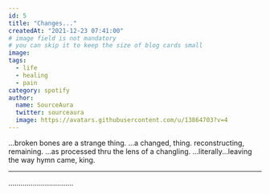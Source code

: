 ```yaml
---
id: 5
title: "Changes..."
createdAt: "2021-12-23 07:41:00"
# image field is not mandatory
# you can skip it to keep the size of blog cards small
image:
tags:
  - life
  - healing
  - pain
category: spotify
author:
  name: SourceAura
  twitter: sourceaura
  image: https://avatars.githubusercontent.com/u/13864703?v=4
---
```


...broken bones are a strange thing.
...a changed, thing. reconstructing, remaining.
...as processed thru the lens of a changling.
...literally...leaving the way hymn came, king.

---

................................
